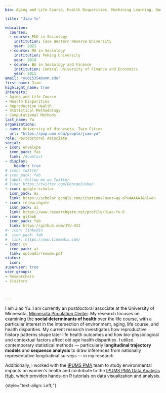 ```yaml
---
bio: Aging and Life Course, Health Disparities, Machining Learning, Quantitative Methods

title: "Jiao Yu" 

education: 
  courses:
  - course: PhD in Sociology
    institution: Case Western Reserve University
    year: 2021
  - course: MA in Sociology
    institution: Peking University
    year: 2014
  - course: BA in Sociology and Finance
    institution: Central University of Finance and Economics 
    year: 2011
email: "yu015354@umn.edu"
first_name: Jiao
highlight_name: true
interests:
- Aging and Life Course
- Health Disparities
- Reproductive Health 
- Statistical Methodology
- Computational Methods
last_name: Yu
organizations:
- name: University of Minnesota, Twin Cities
  url: "https://pop.umn.edu/people/jiao-yu"
role: Postdoctoral Associate
social:
- icon: envelope
  icon_pack: fas
  link: /#contact
- display:
    header: true
# icon: twitter
# icon_pack: fab
# label: Follow me on Twitter
# link: https://twitter.com/GeorgeCushen
- icon: google-scholar 
  icon_pack: ai
  link: https://scholar.google.com/citations?user=ay-oPx4AAAAJ&hl=en
- icon: researchgate 
  icon_pack: ai
  link: https://www.researchgate.net/profile/Jiao-Yu-6
- icon: github
  icon_pack: fab
  link: https://github.com/JYU-412
#- icon: linkedin
#  icon_pack: fab
#  link: https://www.linkedin.com/
- icon: cv
  icon_pack: ai
  link: uploads/resume.pdf
status:
  icon: 
superuser: true
user_groups:
- Researchers
- Visitors



---
```


I am Jiao Yu. I am currently an postdoctoral associate at the University of Minnesota, [Minnesota Population Center](https://pop.umn.edu/). My research focuses on examining the **social determinants of health** over the life course, with a particular interest in the intersection of environment, aging, life course, and health disparities. My current research investigates  how reproductive history patterns shape later life health outcomes and  how bio-physiological and contextual factors affect old age health disparities. I utilize contemporary statistical methods — particularly **longitudinal trajectory models** and **sequence analysis** to draw inferences from nationally representative longitudinal surveys — in my research.

Additionally, I worked with the [IPUMS PMA](https://pma.ipums.org/pma/)  team to study environmental impacts on women's health and contribute to the [IPUMS PMA Data Analysis Hub](https://tech.popdata.org/pma-data-hub/), which provides hands-on R tutorials on data visualization and analysis.  

 

{style="text-align: Left;"}


